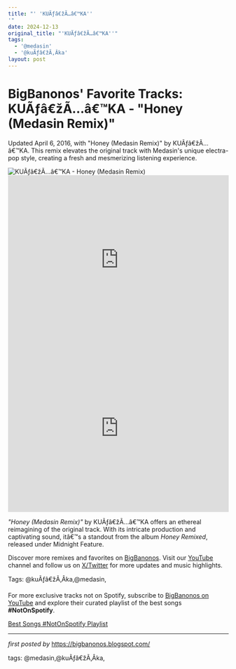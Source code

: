 ```yaml
---
title: "' 'KUÃƒâ€žÃ…â€™KA''
'"
date: 2024-12-13
original_title: "'KUÃƒâ€žÃ…â€™KA''"
tags:
  - '@medasin'
  - '@kuÃƒâ€žÃ‚Âka'
layout: post
---
```

<!-- Post Title -->
<h1 >BigBanonos' Favorite Tracks: KUÃƒâ€žÃ…â€™KA - "Honey (Medasin Remix)"</h1> <!-- Introductory Text -->
<p >Updated April 6, 2016, with "Honey (Medasin Remix)" by KUÃƒâ€žÃ…â€™KA. This remix elevates the original track with Medasin's unique electra-pop style, creating a fresh and mesmerizing listening experience.</p> <!-- Featured Image -->
<div > <img src="https://img.redbull.com/images/c_fill,g_auto,w_1200,h_600/f_auto,q_auto/redbullcom/2021/4/29/jqw1zdmhmgqo3nwyh37v/kucka-2021" alt="KUÃƒâ€žÃ…â€™KA - Honey (Medasin Remix)" />
</div> <!-- YouTube Video Embed -->
<div > <iframe width="100%" height="385" src="https://www.youtube.com/embed/HCXW-Wbfn4U" title="KuÃƒâ€žÃ‚Âka - Honey (Medasin Remix)" frameborder="0" allow="accelerometer; autoplay; clipboard-write; encrypted-media; gyroscope; picture-in-picture; web-share" referrerpolicy="strict-origin-when-cross-origin" allowfullscreen></iframe>
</div>
<div > <iframe width="100%" height="385" src="https://www.youtube.com/embed/HCXW-Wbfn4U" title="KuÃƒâ€žÃ‚Âka - Honey (Medasin Remix)" frameborder="0" allow="accelerometer; autoplay; clipboard-write; encrypted-media; gyroscope; picture-in-picture; web-share" referrerpolicy="strict-origin-when-cross-origin" allowfullscreen></iframe>
</div>
<!-- Song Information -->
<div > <p><em>"Honey (Medasin Remix)"</em> by KUÃƒâ€žÃ…â€™KA offers an ethereal reimagining of the original track. With its intricate production and captivating sound, itâ€™s a standout from the album <em>Honey Remixed</em>, released under Midnight Feature.</p>
</div> <!-- Footer Links -->
<div > <p>Discover more remixes and favorites on <a href="https://bigbanonos.blogspot.com/" target="_blank">BigBanonos</a>. Visit our <a href="https://www.youtube.com/@BigBanonos" target="_blank">YouTube</a> channel and follow us on <a href="https://x.com/bigbanonos" target="_blank">X/Twitter</a> for more updates and music highlights.</p>
</div> <!-- Tags -->
<p >Tags: @kuÃƒâ€žÃ‚Âka,@medasin,</p>


<!--Subscribe and Playlist Links-->
<div>
    <p>For more exclusive tracks not on Spotify, subscribe to <a href="https://www.youtube.com/@BigBanonos" target="_blank">BigBanonos on YouTube</a> and explore their curated playlist of the best songs <strong>#NotOnSpotify</strong>.</p>
    <p><a href="https://www.youtube.com/playlist?list=PLtuNtuTatqI0kFahUCbtbfenC_ET5O_tr" target="_blank">Best Songs #NotOnSpotify Playlist<br /></a></p></div>

<hr />

<p><em>first posted by</em> <a href="https://bigbanonos.blogspot.com/" rel="noopener" target="_new">https://bigbanonos.blogspot.com/</a></p>

<p>tags: @medasin,@kuÃƒâ€žÃ‚Âka,</p>
